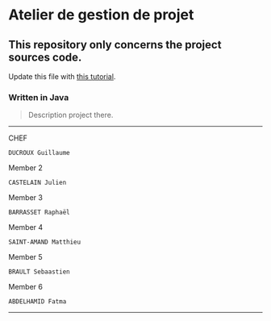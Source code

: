 # Atelier de gestion de projet
## This repository only concerns the project sources code.

Update this file with [this tutorial](https://agea.github.io/tutorial.md "Markdown Tutorial").
### Written in Java

>Description project there.
___
CHEF
```
DUCROUX Guillaume
```
Member 2
```
CASTELAIN Julien
```
Member 3
```
BARRASSET Raphaël
```
Member 4
```
SAINT-AMAND Matthieu
```
Member 5
```
BRAULT Sebaastien
```
Member 6
```
ABDELHAMID Fatma
```

___
